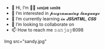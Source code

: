 - 👋 Hi, I’m 🙏🤩 𝖘𝖆𝖓𝖏𝖆𝖞 𝖘𝖆𝖓𝖉𝖞 
- 👀 I’m interested in 𝓹𝓻𝓸𝓰𝓻𝓪𝓶𝓶𝓲𝓷𝓰 𝓵𝓪𝓷𝓰𝓾𝓪𝓰𝓮
- 🌱 I’m currently learning 𝓲𝓷  𝙅𝙎&𝙃𝙏𝙈𝙇, 𝘾𝙎𝙎
- 💞️ I’m looking to collaborate on
- 📫 How to reach me 𝚜𝚊𝚗𝚓𝚊𝚢8098

<!---
Sanjay8098/Sanjay8098 is a ✨ special ✨ repository because its `README.md` (this file) appears on your GitHub profile.
You can click the Preview link to take a look at your changes.
--->

Img src="sandy.jpg"

